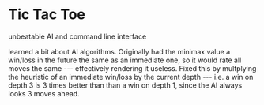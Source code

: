# Tic Tac Toe
unbeatable AI and command line interface

learned a bit about AI algorithms. Originally had the minimax value a win/loss in the future the same as an immediate one, so it would rate all moves the same --- effectively rendering it useless. Fixed this by multplying the heuristic of an immediate win/loss by the current depth --- i.e. a win on depth 3 is 3 times better than than a win on depth 1, since the AI always looks 3 moves ahead. 

